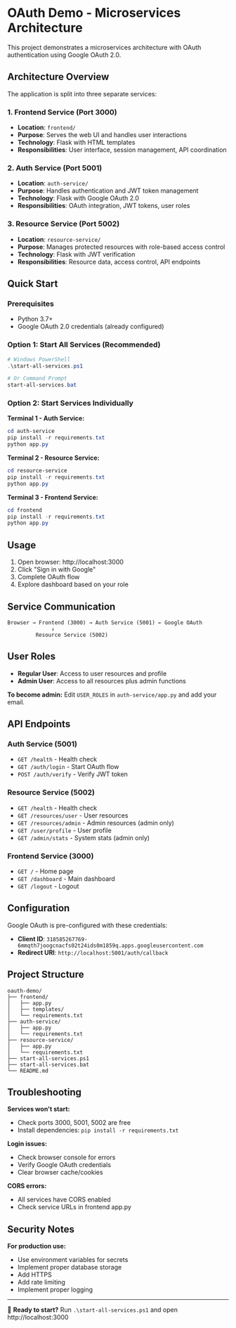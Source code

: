 # OAuth Demo - Microservices Architecture

This project demonstrates a microservices architecture with OAuth authentication using Google OAuth 2.0.

## Architecture Overview

The application is split into three separate services:

### 1. Frontend Service (Port 3000)
- **Location**: `frontend/`
- **Purpose**: Serves the web UI and handles user interactions
- **Technology**: Flask with HTML templates
- **Responsibilities**: User interface, session management, API coordination

### 2. Auth Service (Port 5001)
- **Location**: `auth-service/`  
- **Purpose**: Handles authentication and JWT token management
- **Technology**: Flask with Google OAuth 2.0
- **Responsibilities**: OAuth integration, JWT tokens, user roles

### 3. Resource Service (Port 5002)
- **Location**: `resource-service/`
- **Purpose**: Manages protected resources with role-based access control  
- **Technology**: Flask with JWT verification
- **Responsibilities**: Resource data, access control, API endpoints

## Quick Start

### Prerequisites
- Python 3.7+
- Google OAuth 2.0 credentials (already configured)

### Option 1: Start All Services (Recommended)
```powershell
# Windows PowerShell
.\start-all-services.ps1

# Or Command Prompt  
start-all-services.bat
```

### Option 2: Start Services Individually

**Terminal 1 - Auth Service:**
```powershell
cd auth-service
pip install -r requirements.txt
python app.py
```

**Terminal 2 - Resource Service:**
```powershell
cd resource-service  
pip install -r requirements.txt
python app.py
```

**Terminal 3 - Frontend Service:**
```powershell
cd frontend
pip install -r requirements.txt  
python app.py
```

## Usage

1. Open browser: http://localhost:3000
2. Click "Sign in with Google"
3. Complete OAuth flow
4. Explore dashboard based on your role

## Service Communication

```
Browser → Frontend (3000) → Auth Service (5001) ← Google OAuth
              ↓
         Resource Service (5002)
```

## User Roles

- **Regular User**: Access to user resources and profile
- **Admin User**: Access to all resources plus admin functions

**To become admin:** Edit `USER_ROLES` in `auth-service/app.py` and add your email.

## API Endpoints

### Auth Service (5001)
- `GET /health` - Health check
- `GET /auth/login` - Start OAuth flow
- `POST /auth/verify` - Verify JWT token

### Resource Service (5002)
- `GET /health` - Health check  
- `GET /resources/user` - User resources
- `GET /resources/admin` - Admin resources (admin only)
- `GET /user/profile` - User profile
- `GET /admin/stats` - System stats (admin only)

### Frontend Service (3000)
- `GET /` - Home page
- `GET /dashboard` - Main dashboard
- `GET /logout` - Logout

## Configuration

Google OAuth is pre-configured with these credentials:
- **Client ID**: `318585267769-6mmqth7joogcnacfs02t24ids0m1859q.apps.googleusercontent.com`
- **Redirect URI**: `http://localhost:5001/auth/callback`

## Project Structure

```
oauth-demo/
├── frontend/
│   ├── app.py
│   ├── templates/
│   └── requirements.txt
├── auth-service/
│   ├── app.py  
│   └── requirements.txt
├── resource-service/
│   ├── app.py
│   └── requirements.txt
├── start-all-services.ps1
├── start-all-services.bat
└── README.md
```

## Troubleshooting

**Services won't start:**
- Check ports 3000, 5001, 5002 are free
- Install dependencies: `pip install -r requirements.txt`

**Login issues:**
- Check browser console for errors
- Verify Google OAuth credentials
- Clear browser cache/cookies

**CORS errors:**
- All services have CORS enabled
- Check service URLs in frontend app.py

## Security Notes

**For production use:**
- Use environment variables for secrets
- Implement proper database storage  
- Add HTTPS
- Add rate limiting
- Implement proper logging

---

🚀 **Ready to start?** Run `.\start-all-services.ps1` and open http://localhost:3000
